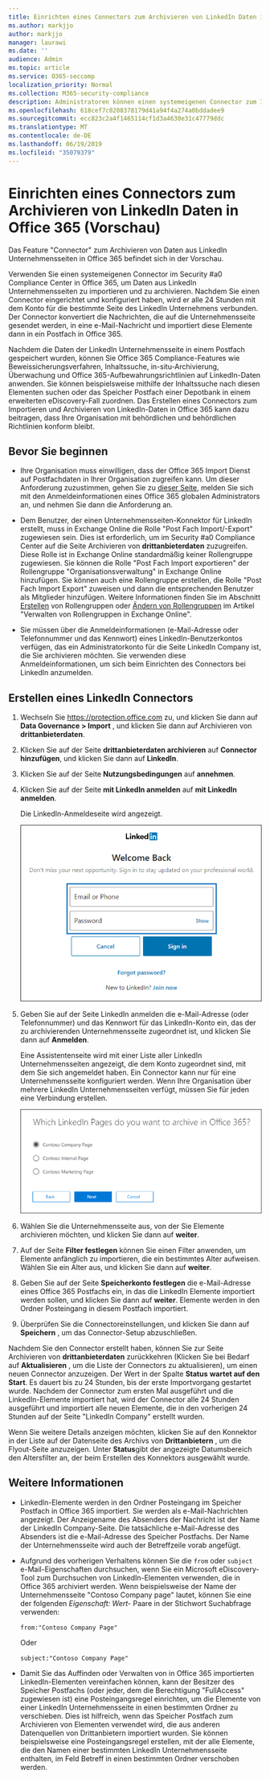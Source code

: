 ```yaml
---
title: Einrichten eines Connectors zum Archivieren von LinkedIn Daten in Office 365 (Vorschau)
ms.author: markjjo
author: markjjo
manager: laurawi
ms.date: ''
audience: Admin
ms.topic: article
ms.service: O365-seccomp
localization_priority: Normal
ms.collection: M365-security-compliance
description: Administratoren können einen systemeigenen Connector zum Importieren von Daten von einer LinkedIn Unternehmensseite in Office 365 einrichten. Auf diese Weise können Sie Daten aus Drittanbieter-Datenquellen in Office 365 archivieren, sodass Sie Compliance-Features wie Legal Hold, Inhaltssuche und Aufbewahrungsrichtlinien verwenden können, um die Kompatibilität der drittanbieterdaten Ihrer Organisation zu verwalten.
ms.openlocfilehash: 618cef7c0208378179d41a94f4a274a0bddadee9
ms.sourcegitcommit: ecc823c2a4f1465114cf1d3a4630e31c47779ddc
ms.translationtype: MT
ms.contentlocale: de-DE
ms.lasthandoff: 06/19/2019
ms.locfileid: "35079379"
---
```

# <a name="set-up-a-connector-to-archive-linkedin-data-in-office-365-preview"></a>Einrichten eines Connectors zum Archivieren von LinkedIn Daten in Office 365 (Vorschau)

Das Feature "Connector" zum Archivieren von Daten aus LinkedIn Unternehmensseiten in Office 365 befindet sich in der Vorschau.

Verwenden Sie einen systemeigenen Connector im Security #a0 Compliance Center in Office 365, um Daten aus LinkedIn Unternehmensseiten zu importieren und zu archivieren. Nachdem Sie einen Connector eingerichtet und konfiguriert haben, wird er alle 24 Stunden mit dem Konto für die bestimmte Seite des LinkedIn Unternehmens verbunden. Der Connector konvertiert die Nachrichten, die auf die Unternehmensseite gesendet werden, in eine e-Mail-Nachricht und importiert diese Elemente dann in ein Postfach in Office 365.

Nachdem die Daten der LinkedIn Unternehmensseite in einem Postfach gespeichert wurden, können Sie Office 365 Compliance-Features wie Beweissicherungsverfahren, Inhaltssuche, in-situ-Archivierung, Überwachung und Office 365-Aufbewahrungsrichtlinien auf LinkedIn-Daten anwenden. Sie können beispielsweise mithilfe der Inhaltssuche nach diesen Elementen suchen oder das Speicher Postfach einer Depotbank in einem erweiterten eDiscovery-Fall zuordnen. Das Erstellen eines Connectors zum Importieren und Archivieren von LinkedIn-Daten in Office 365 kann dazu beitragen, dass Ihre Organisation mit behördlichen und behördlichen Richtlinien konform bleibt.

## <a name="before-you--begin"></a>Bevor Sie beginnen

- Ihre Organisation muss einwilligen, dass der Office 365 Import Dienst auf Postfachdaten in Ihrer Organisation zugreifen kann. Um dieser Anforderung zuzustimmen, gehen Sie zu [dieser Seite](https://login.microsoftonline.com/common/oauth2/authorize?client_id=570d0bec-d001-4c4e-985e-3ab17fdc3073&response_type=code&redirect_uri=https://portal.azure.com/&nonce=1234&prompt=admin_consent), melden Sie sich mit den Anmeldeinformationen eines Office 365 globalen Administrators an, und nehmen Sie dann die Anforderung an.

- Dem Benutzer, der einen Unternehmensseiten-Konnektor für LinkedIn erstellt, muss in Exchange Online die Rolle "Post Fach Import/-Export" zugewiesen sein. Dies ist erforderlich, um im Security #a0 Compliance Center auf die Seite Archivieren von **drittanbieterdaten** zuzugreifen. Diese Rolle ist in Exchange Online standardmäßig keiner Rollengruppe zugewiesen. Sie können die Rolle "Post Fach Import exportieren" der Rollengruppe "Organisationsverwaltung" in Exchange Online hinzufügen. Sie können auch eine Rollengruppe erstellen, die Rolle "Post Fach Import Export" zuweisen und dann die entsprechenden Benutzer als Mitglieder hinzufügen. Weitere Informationen finden Sie im Abschnitt [Erstellen](https://docs.microsoft.com/Exchange/permissions-exo/role-groups#create-role-groups) von Rollengruppen oder [Ändern von Rollengruppen](https://docs.microsoft.com/Exchange/permissions-exo/role-groups#modify-role-groups) im Artikel "Verwalten von Rollengruppen in Exchange Online".

- Sie müssen über die Anmeldeinformationen (e-Mail-Adresse oder Telefonnummer und das Kennwort) eines LinkedIn-Benutzerkontos verfügen, das ein Administratorkonto für die Seite LinkedIn Company ist, die Sie archivieren möchten. Sie verwenden diese Anmeldeinformationen, um sich beim Einrichten des Connectors bei LinkedIn anzumelden.

## <a name="create-a-linkedin-connector"></a>Erstellen eines LinkedIn Connectors

1. Wechseln Sie <https://protection.office.com> zu, und klicken Sie dann auf **Data Governance \> Import** , und klicken Sie dann auf Archivieren von **drittanbieterdaten**.

2. Klicken Sie auf der Seite **drittanbieterdaten archivieren** auf **Connector hinzufügen**, und klicken Sie dann auf **LinkedIn**.

3. Klicken Sie auf der Seite **Nutzungsbedingungen** auf **annehmen**.

4. Klicken Sie auf der Seite **mit LinkedIn anmelden** auf **mit LinkedIn anmelden**.

   Die LinkedIn-Anmeldeseite wird angezeigt.

   ![LinkedIn Anmeldeseite](media/LinkedInSigninPage.png)

5. Geben Sie auf der Seite LinkedIn anmelden die e-Mail-Adresse (oder Telefonnummer) und das Kennwort für das LinkedIn-Konto ein, das der zu archivierenden Unternehmensseite zugeordnet ist, und klicken Sie dann auf **Anmelden**.

   Eine Assistentenseite wird mit einer Liste aller LinkedIn Unternehmensseiten angezeigt, die dem Konto zugeordnet sind, mit dem Sie sich angemeldet haben. Ein Connector kann nur für eine Unternehmensseite konfiguriert werden. Wenn Ihre Organisation über mehrere LinkedIn Unternehmensseiten verfügt, müssen Sie für jeden eine Verbindung erstellen.

   ![Eine Seite mit einer Liste von LinkedIn Unternehmensseiten wird angezeigt](media/LinkedInSelectCompanyPage.png)

6. Wählen Sie die Unternehmensseite aus, von der Sie Elemente archivieren möchten, und klicken Sie dann auf **weiter**.

7. Auf der Seite **Filter festlegen** können Sie einen Filter anwenden, um Elemente anfänglich zu importieren, die ein bestimmtes Alter aufweisen. Wählen Sie ein Alter aus, und klicken Sie dann auf **weiter**.

8. Geben Sie auf der Seite **Speicherkonto festlegen** die e-Mail-Adresse eines Office 365 Postfachs ein, in das die LinkedIn Elemente importiert werden sollen, und klicken Sie dann auf **weiter**. Elemente werden in den Ordner Posteingang in diesem Postfach importiert.

9. Überprüfen Sie die Connectoreinstellungen, und klicken Sie dann auf **Speichern** , um das Connector-Setup abzuschließen.

Nachdem Sie den Connector erstellt haben, können Sie zur Seite Archivieren von **drittanbieterdaten** zurückkehren (Klicken Sie bei Bedarf auf **Aktualisieren** , um die Liste der Connectors zu aktualisieren), um einen neuen Connector anzuzeigen. Der Wert in der Spalte **Status** **wartet auf den Start**. Es dauert bis zu 24 Stunden, bis der erste Importvorgang gestartet wurde. Nachdem der Connector zum ersten Mal ausgeführt und die LinkedIn-Elemente importiert hat, wird der Connector alle 24 Stunden ausgeführt und importiert alle neuen Elemente, die in den vorherigen 24 Stunden auf der Seite "LinkedIn Company" erstellt wurden.

Wenn Sie weitere Details anzeigen möchten, klicken Sie auf den Konnektor in der Liste auf der Datenseite des Archivs von **Drittanbietern** , um die Flyout-Seite anzuzeigen. Unter **Status**gibt der angezeigte Datumsbereich den Altersfilter an, der beim Erstellen des Konnektors ausgewählt wurde. 

## <a name="more-information"></a>Weitere Informationen

- LinkedIn-Elemente werden in den Ordner Posteingang im Speicher Postfach in Office 365 importiert. Sie werden als e-Mail-Nachrichten angezeigt. Der Anzeigename des Absenders der Nachricht ist der Name der LinkedIn Company-Seite. Die tatsächliche e-Mail-Adresse des Absenders ist die e-Mail-Adresse des Speicher Postfachs. Der Name der Unternehmensseite wird auch der Betreffzeile vorab angefügt. 

- Aufgrund des vorherigen Verhaltens können Sie die `from` oder `subject` e-Mail-Eigenschaften durchsuchen, wenn Sie ein Microsoft eDiscovery-Tool zum Durchsuchen von LinkedIn-Elementen verwenden, die in Office 365 archiviert werden. Wenn beispielsweise der Name der Unternehmensseite "Contoso Company page" lautet, können Sie eine der folgenden *Eigenschaft: Wert-* Paare in der Stichwort Suchabfrage verwenden:
   
   ```
   from:"Contoso Company Page"
   ```

    Oder

   ```
   subject:"Contoso Company Page"
   ```

- Damit Sie das Auffinden oder Verwalten von in Office 365 importierten LinkedIn-Elementen vereinfachen können, kann der Besitzer des Speicher Postfachs (oder jeder, dem die Berechtigung "FullAccess" zugewiesen ist) eine Posteingangsregel einrichten, um die Elemente von einer LinkedIn Unternehmensseite in einen bestimmten Ordner zu verschieben. Dies ist hilfreich, wenn das Speicher Postfach zum Archivieren von Elementen verwendet wird, die aus anderen Datenquellen von Drittanbietern importiert wurden. Sie können beispielsweise eine Posteingangsregel erstellen, mit der alle Elemente, die den Namen einer bestimmten LinkedIn Unternehmensseite enthalten, im Feld Betreff in einen bestimmten Ordner verschoben werden.